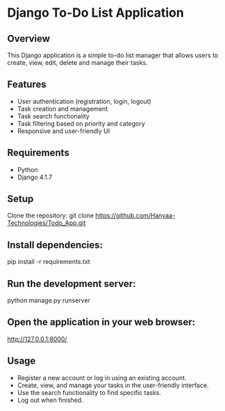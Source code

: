 # Django To-Do List Application
## Overview
This Django application is a simple to-do list manager that allows users to create, view, edit, delete and manage their tasks.
## Features
- User authentication (registration, login, logout)
- Task creation and management
- Task search functionality
- Task filtering based on priority and category
- Responsive and user-friendly UI
## Requirements
- Python
- Django 4.1.7
## Setup
Clone the repository:
git clone https://github.com/Hanyaa-Technologies/Todo_App.git
## Install dependencies:
pip install -r requirements.txt
## Run the development server:
python manage.py runserver

## Open the application in your web browser:
http://127.0.0.1:8000/

## Usage
- Register a new account or log in using an existing account.
- Create, view, and manage your tasks in the user-friendly interface.
- Use the search functionality to find specific tasks.
- Log out when finished.

